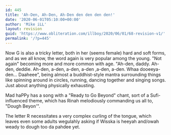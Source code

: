 ```yaml
---
id: 445
title: 'Ah-Den, Ah-Den, Ah-Den den den den den!'
date: '2020-06-01T05:10:00+00:00'
author: 'Mike iLL'
layout: revision
guid: 'https://www.obliteration.com/illboy/2020/06/01/68-revision-v1/'
permalink: '/?p=445'
---
```


Now G is also a tricky letter, both in her (seems female) hard and soft forms, and as we all know, the word again is very popular among the young. "Not again" becoming more and more common with age. "Ah-den, daddy. Ah-den, deddie. Ah-den, a-den, a-den, a-den ,a-den, a-den. Whaa dooeeya-den... Daaheee", being almost a buddhist-style mantra surrounding things like spinning around in circles, running, dancing together and singing songs. Just about anything physically exhausting.

Mad haPPy has a song with a "Ready to Go Beyond" chant, sort of a Sufi-influenced theme, which has Rinah melodiously commanding us all to, "Dough Beyon'".

The letter R necessitates a very complex curling of the tongue, which leaves even some adults wegulahly asking if Wisska is heeyah and/owah weady to dough too da pahdee yet.